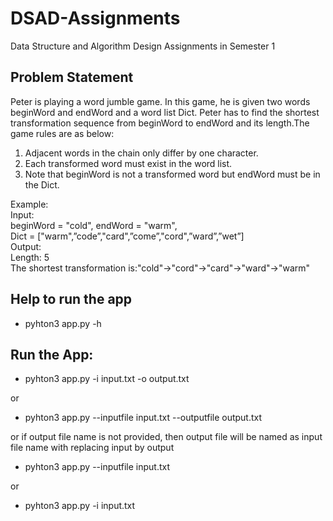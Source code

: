 # DSAD-Assignments
Data Structure and Algorithm Design Assignments in Semester 1

## Problem Statement
Peter is playing a word jumble game. In this game, he is given two words beginWord and endWord and a word list Dict.
Peter has to find the shortest transformation sequence from beginWord to endWord and its length.The game rules are as below:
1. Adjacent words in the chain only differ by one character.
2. Each transformed word must exist in the word list. 
3. Note that beginWord is not a transformed word but endWord must be in the Dict.  

Example:  
    Input:  
           beginWord = "cold", endWord = "warm",  
           Dict = ["warm",”code”,"card",”come”,"cord",”ward”,”wet”]  
    Output:  
           Length: 5  
           The shortest transformation is:"cold"->"cord"->"card"->"ward"->"warm"  

## Help to run the app
   - pyhton3 app.py -h

## Run the App:
  - pyhton3 app.py -i input.txt -o output.txt  

  or  
  
  - pyhton3 app.py --inputfile input.txt --outputfile output.txt  
  
  or if output file name is not provided, then output file will be named as input file name with replacing input by output  
  
  - pyhton3 app.py --inputfile input.txt  
  
  or  
  
  - pyhton3 app.py -i input.txt  